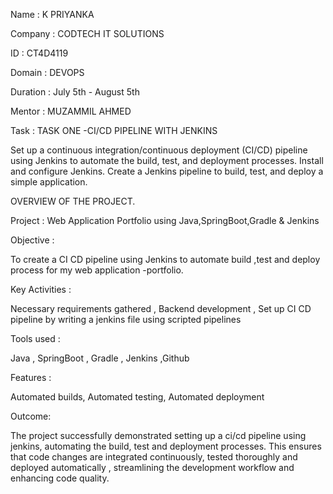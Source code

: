 Name     : K PRIYANKA

Company  : CODTECH IT SOLUTIONS

ID       : CT4D4119

Domain   : DEVOPS

Duration : July 5th - August 5th

Mentor   : MUZAMMIL AHMED


Task     : TASK ONE -CI/CD PIPELINE WITH JENKINS

Set up a continuous integration/continuous deployment (CI/CD) pipeline using Jenkins to automate the build, test, and deployment processes. Install and configure Jenkins. Create a Jenkins pipeline to build, test, and deploy a simple application.

OVERVIEW OF THE PROJECT.

Project : Web Application Portfolio using Java,SpringBoot,Gradle & Jenkins

Objective : 

To create a CI CD pipeline using Jenkins to automate build ,test and deploy process for my web application -portfolio.

Key Activities : 

Necessary requirements gathered , Backend development , Set up CI CD pipeline by writing a jenkins file using scripted pipelines

Tools used : 

Java , SpringBoot , Gradle , Jenkins ,Github

Features : 

Automated builds, Automated testing, Automated deployment 

Outcome:

The project successfully demonstrated setting up a ci/cd pipeline using jenkins, automating the build, test and deployment processes. This ensures that code changes are integrated continuously, tested thoroughly and deployed automatically , streamlining the development workflow and enhancing code quality.
